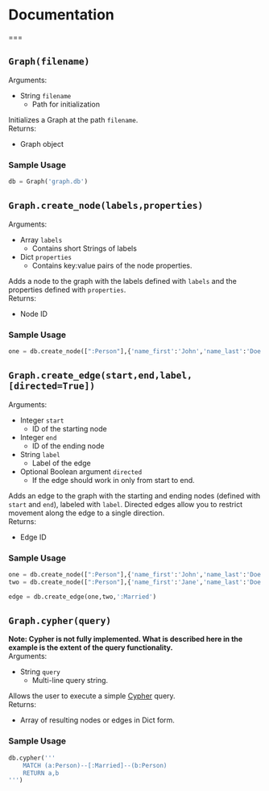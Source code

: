 # Documentation
===

## `Graph(filename)`
Arguments:
- String `filename`
  - Path for initialization

Initializes a Graph at the path `filename`.  
Returns:
- Graph object

### Sample Usage
```python
db = Graph('graph.db')
```

## `Graph.create_node(labels,properties)`
Arguments:
- Array `labels`
  - Contains short Strings of labels
- Dict `properties`
  - Contains key:value pairs of the node properties.

Adds a node to the graph with the labels defined with `labels` and the properties defined with `properties`.  
Returns:
- Node ID

### Sample Usage
```python
one = db.create_node([":Person"],{'name_first':'John','name_last':'Doe'})
```

## `Graph.create_edge(start,end,label,[directed=True])`
Arguments:
- Integer `start`
  - ID of the starting node
- Integer `end`
  - ID of the ending node
- String `label`
  - Label of the edge
- Optional Boolean argument `directed`
  - If the edge should work in only from start to end.

Adds an edge to the graph with the starting and ending nodes (defined with `start` and `end`), labeled with `label`.
Directed edges allow you to restrict movement along the edge to a single direction.  
Returns:
- Edge ID

### Sample Usage
```python
one = db.create_node([":Person"],{'name_first':'John','name_last':'Doe'})
two = db.create_node([":Person"],{'name_first':'Jane','name_last':'Doe'})

edge = db.create_edge(one,two,':Married')
```
## `Graph.cypher(query)`
**Note: Cypher is not fully implemented. What is described here in the example is the extent of the query functionality.**  
Arguments:
- String `query`
  - Multi-line query string.

Allows the user to execute a simple [Cypher](https://neo4j.com/docs/developer-manual/current/cypher/) query.  
Returns:
- Array of resulting nodes or edges in Dict form.

### Sample Usage
```python
db.cypher('''
	MATCH (a:Person)--[:Married]--(b:Person)
	RETURN a,b
''')
```